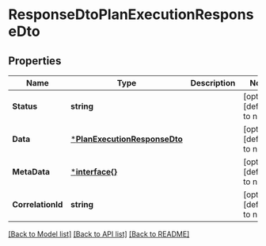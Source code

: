 # ResponseDtoPlanExecutionResponseDto

## Properties
Name | Type | Description | Notes
------------ | ------------- | ------------- | -------------
**Status** | **string** |  | [optional] [default to null]
**Data** | [***PlanExecutionResponseDto**](PlanExecutionResponseDto.md) |  | [optional] [default to null]
**MetaData** | [***interface{}**](interface{}.md) |  | [optional] [default to null]
**CorrelationId** | **string** |  | [optional] [default to null]

[[Back to Model list]](../README.md#documentation-for-models) [[Back to API list]](../README.md#documentation-for-api-endpoints) [[Back to README]](../README.md)

